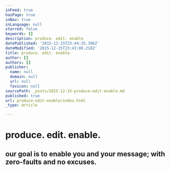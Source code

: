 ```yaml
---
inFeed: true
hasPage: true
inNav: true
inLanguage: null
starred: false
keywords: []
description: produce. edit. enable
datePublished: '2015-12-15T23:44:35.396Z'
dateModified: '2015-12-15T23:43:08.218Z'
title: produce. edit. enable.
author: []
authors: []
publisher:
  name: null
  domain: null
  url: null
  favicon: null
sourcePath: _posts/2015-12-15-produce-edit-enable.md
published: true
url: produce-edit-enable/index.html
_type: Article

---
```

# produce. edit. enable.

## our goal is to enable you and your message; with zero-faults and no excuses.